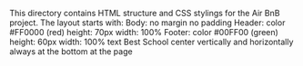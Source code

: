 This directory contains HTML structure and CSS stylings for the Air BnB project. The layout starts with:
Body:
    no margin
    no padding
Header:
    color #FF0000 (red)
    height: 70px
    width: 100%
Footer:
    color #00FF00 (green)
    height: 60px
    width: 100%
    text Best School center vertically and horizontally
    always at the bottom at the page
